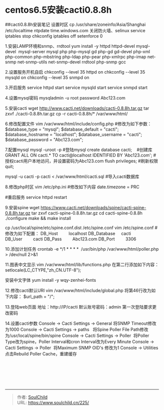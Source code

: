 # centos6.5安装cacti0.8.8h

<!--more-->
##cacti0.8.8h安装笔记
设置时区
cp /usr/share/zoneinfo/Asia/Shanghai /etc/localtime
ntpdate time.windows.com
关闭防火墙、selinux
service iptables stop
chkconfig iptables off
setenforce 0


1.安装LAMP环境和snmp、rrdtool
yum install -y httpd httpd-devel mysql-devel  mysql-server mysql php php-mysql gd php-gd gd-devel php-xml php-common php-mbstring php-ldap php-pear php-xmlrpc php-imap net-snmp net-snmp-utils net-snmp-devel rrdtool php-snmp gcc

2.设置服务开机自启
chkconfig --level 35 httpd on
chkconfig --level 35 mysqld on
chkconfig --level 35 snmpd on

3.开启服务
service httpd start
service mysqld start
service snmpd start

4.设置mysql密码
mysqladmin -u root password Abc123.com

5.安装cacti
wget http://www.cacti.net/downloads/cacti-0.8.8h.tar.gz
tar zxvf ./cacti-0.8.8h.tar.gz
cp -r cacti-0.8.8h/* /var/www/html/

6.修改配置文件
vim /var/www/html/include/config.php
#修改为如下参数：
$database_type = "mysql";
$database_default = "cacti";
$database_hostname = "localhost";
$database_username = "cacti";
$database_password = "Abc123.com";

7.配置mysql
mysql -uroot -p #登陆mysql
create database cacti;    #创建库
GRANT ALL ON cacti.* TO cacti@localhost IDENTIFIED BY 'Abc123.com'; #授权cacti用户本地访问，并设置密码为Abc123.com
flush privileges; #刷新权限
quit;

mysql -u cacti -p cacti &lt; /var/www/html/cacti.sql #导入cacti数据库

8.修改php时区
vim /etc/php.ini
#修改如下内容
date.timezone = PRC

#重启服务
service httpd restart


9.安装spine
wget https://www.cacti.net/downloads/spine/cacti-spine-0.8.8h.tar.gz
tar zxvf cacti-spine-0.8.8h.tar.gz
cd cacti-spine-0.8.8h
./configure
make &amp;&amp; make install

cp /usr/local/spine/etc/spine.conf.dist /etc/spine.conf
vim /etc/spine.conf
#修改为如下配置：
DB_Host         localhost
DB_Database     cacti
DB_User         cacti
DB_Pass         Abc123.com
DB_Port         3306


10.添加计划任务
crontab -e
*/1 * * * *  /usr/bin/php /var/www/html/poller.php &gt; /dev/null 2&gt;&amp;1


11.图表中文显示
vim /var/www/html/lib/functions.php
在第二行添加如下内容：
setlocale(LC_CTYPE,"zh_CN.UTF-8");

安装中文字体
yum install -y wqy-zenhei-fonts

12.修改cacti默认URI
vim /var/www/html/include/global.php
将第46行改为如下内容：
$url_path = "/";

13.登陆web页面
地址：http://IP/cacti
默认账号密码：admin
第一次登陆要求更改密码

14.设置cacti参数
Console -&gt; Cacti Settings -&gt; General 将SNMP Timeout修改为1000
Console -&gt; Cacti Settings -&gt; paths   将Spine Poller File Path修改为/usr/local/spine/bin/spine
Console -&gt; Cacti Settings -&gt; Poller  将Poller Type改为spine，Poller Interval和cron Interval改为Every Minute
Console -&gt; Cacti Settings -&gt; Poller  将Maximum SNMP OID's 修改为1
Console -&gt; Utilities 点击Rebuild Poller Cache，重建缓存

&nbsp;

&nbsp;

&nbsp;


---

> 作者: [SoulChild](https://www.soulchild.cn)  
> URL: https://www.soulchild.cn/225/  

